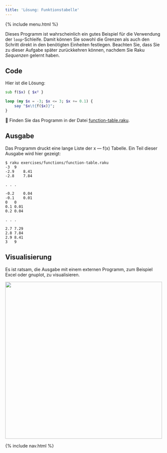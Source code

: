 ```yaml
---
title: 'Lösung: Funktionstabelle'
---
```


{% include menu.html %}

Dieses Programm ist wahrscheinlich ein gutes Beispiel für die Verwendung der `loop`-Schleife. Damit können Sie sowohl die Grenzen als auch den Schritt direkt in den benötigten Einheiten festlegen. Beachten Sie, dass Sie zu dieser Aufgabe später zurückkehren können, nachdem Sie Raku _Sequenzen_ gelernt haben.

## Code

Hier ist die Lösung:

```raku
sub f($x) { $x² }

loop (my $x = -3; $x <= 3; $x += 0.1) {
    say "$x\t{f($x)}";
}
```

🦋 Finden Sie das Programm in der Datei [function-table.raku](https://github.com/ash/raku-course/blob/master/exercises/functions/function-table.raku).

## Ausgabe

Das Programm druckt eine lange Liste der x — f(x) Tabelle. Ein Teil dieser Ausgabe wird hier gezeigt:

```console
$ raku exercises/functions/function-table.raku
-3	9
-2.9	8.41
-2.8	7.84

. . .

-0.2	0.04
-0.1	0.01
0	0
0.1	0.01
0.2	0.04

. . .

2.7	7.29
2.8	7.84
2.9	8.41
3	9
```

## Visualisierung

Es ist ratsam, die Ausgabe mit einem externen Programm, zum Beispiel Excel oder gnuplot, zu visualisieren.

<img src="../f-graph.png" style="width: 500px; height: auto" />

{% include nav.html %}